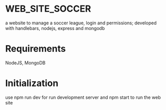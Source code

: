 # WEB_SITE_SOCCER
a website to manage a soccer league, login and permissions; developed with handlebars, nodejs, express and mongodb

# Requirements
 NodeJS, MongoDB

# Initialization
use npm run dev for run development server and npm start to run the web site
